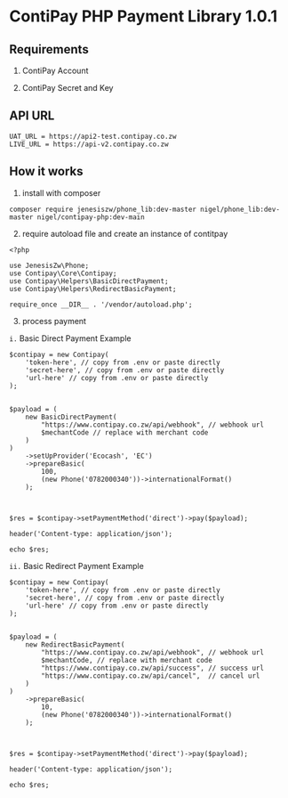 <!-- @format -->

# ContiPay PHP Payment Library 1.0.1

## Requirements

1. ContiPay Account

2. ContiPay Secret and Key

## API URL

```
UAT_URL = https://api2-test.contipay.co.zw
LIVE_URL = https://api-v2.contipay.co.zw
```

## How it works

1. install with composer

```
composer require jenesiszw/phone_lib:dev-master nigel/phone_lib:dev-master nigel/contipay-php:dev-main

```

2. require autoload file and create an instance of contitpay

```
<?php

use JenesisZw\Phone;
use Contipay\Core\Contipay;
use Contipay\Helpers\BasicDirectPayment;
use Contipay\Helpers\RedirectBasicPayment;

require_once __DIR__ . '/vendor/autoload.php';

```

3. process payment

`i.` Basic Direct Payment Example

```
$contipay = new Contipay(
    'token-here', // copy from .env or paste directly
    'secret-here', // copy from .env or paste directly
    'url-here' // copy from .env or paste directly
);


$payload = (
    new BasicDirectPayment(
        "https://www.contipay.co.zw/api/webhook", // webhook url
        $mechantCode // replace with merchant code
    )
)
    ->setUpProvider('Ecocash', 'EC')
    ->prepareBasic(
        100,
        (new Phone('0782000340'))->internationalFormat()
    );



$res = $contipay->setPaymentMethod('direct')->pay($payload);

header('Content-type: application/json');

echo $res;
```

`ii.` Basic Redirect Payment Example

```
$contipay = new Contipay(
    'token-here', // copy from .env or paste directly
    'secret-here', // copy from .env or paste directly
    'url-here' // copy from .env or paste directly
);


$payload = (
    new RedirectBasicPayment(
        "https://www.contipay.co.zw/api/webhook", // webhook url
        $mechantCode, // replace with merchant code
        "https://www.contipay.co.zw/api/success", // success url
        "https://www.contipay.co.zw/api/cancel",  // cancel url
    )
)
    ->prepareBasic(
        10,
        (new Phone('0782000340'))->internationalFormat()
    );



$res = $contipay->setPaymentMethod('direct')->pay($payload);

header('Content-type: application/json');

echo $res;
```
